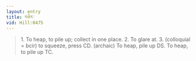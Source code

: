 ```yaml
---
layout: entry
title: བཅེར་
vid: Hill:0475
---
```

> 1\. To heap, to pile up; collect in one place\. 2\. To glare at\. 3\. (colloquial = bcir) to squeeze, press CD\. (archaic) To heap, pile up DS\. To heap, to pile up TC\.


